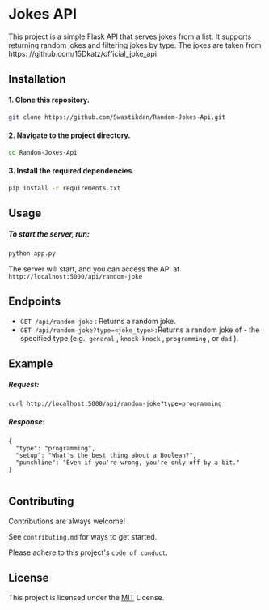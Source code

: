 
# Jokes API

This project is a simple Flask API that serves jokes from a list. It supports returning random jokes and filtering jokes by type. The jokes are taken from https: //github.com/15Dkatz/official_joke_api


## Installation

#### 1. Clone this repository.


```bash
git clone https://github.com/Swastikdan/Random-Jokes-Api.git

```
#### 2. Navigate to the project directory.
```bash
cd Random-Jokes-Api

```
#### 3. Install the required dependencies.
```bash
pip install -r requirements.txt

```

## Usage

##### To start the server, run:
```python
python app.py

```
The server will start, and you can access the API at ` http://localhost:5000/api/random-joke` 


## Endpoints
-  `GET /api/random-joke` : Returns a random joke.
-  ` GET /api/random-joke?type=<joke_type>: `Returns a random joke of - the specified type (e.g., `general` , `knock-knock` , `programming` , or `dad` ).
## Example

##### Request:

```
curl http://localhost:5000/api/random-joke?type=programming

```
##### Response:

```
{
  "type": "programming",
  "setup": "What's the best thing about a Boolean?",
  "punchline": "Even if you're wrong, you're only off by a bit."
}


```
## Contributing

Contributions are always welcome!

See `contributing.md` for ways to get started.

Please adhere to this project's `code of conduct`.


## License

This project is licensed under the [MIT](https://choosealicense.com/licenses/mit/) License.



 
